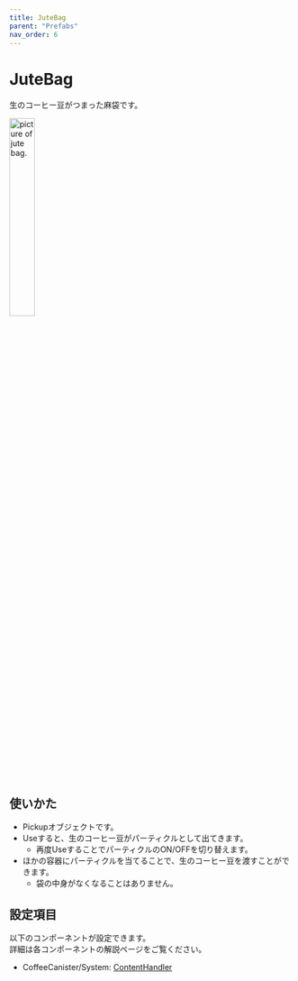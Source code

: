 ```yaml
---
title: JuteBag
parent: "Prefabs"
nav_order: 6
---
```


# JuteBag

生のコーヒー豆がつまった麻袋です。

<img src="{{site.baseurl}}/assets/images/prefabs/JuteBag.png" width="30%" alt="picture of jute bag.">


## 使いかた

- Pickupオブジェクトです。
- Useすると、生のコーヒー豆がパーティクルとして出てきます。
  - 再度UseすることでパーティクルのON/OFFを切り替えます。
- ほかの容器にパーティクルを当てることで、生のコーヒー豆を渡すことができます。
  - 袋の中身がなくなることはありません。


## 設定項目

以下のコンポーネントが設定できます。  
詳細は各コンポーネントの解説ページをご覧ください。

- CoffeeCanister/System: [ContentHandler]



[ContentHandler]: /docs/udon/ContentHandler

